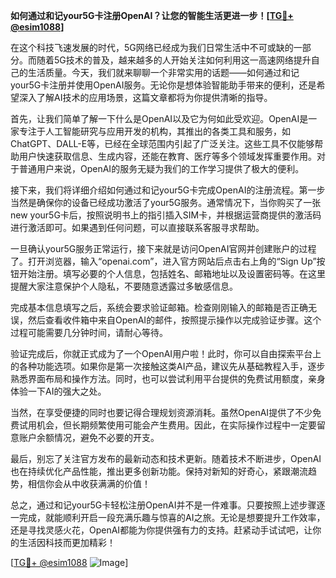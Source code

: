 **如何通过和记your5G卡注册OpenAI？让您的智能生活更进一步！[[TG💪+ @esim1088](https://t.me/s/esim1088)]**

在这个科技飞速发展的时代，5G网络已经成为我们日常生活中不可或缺的一部分。而随着5G技术的普及，越来越多的人开始关注如何利用这一高速网络提升自己的生活质量。今天，我们就来聊聊一个非常实用的话题——如何通过和记your5G卡注册并使用OpenAI服务。无论你是想体验智能助手带来的便利，还是希望深入了解AI技术的应用场景，这篇文章都将为你提供清晰的指导。

首先，让我们简单了解一下什么是OpenAI以及它为何如此受欢迎。OpenAI是一家专注于人工智能研究与应用开发的机构，其推出的各类工具和服务，如ChatGPT、DALL-E等，已经在全球范围内引起了广泛关注。这些工具不仅能够帮助用户快速获取信息、生成内容，还能在教育、医疗等多个领域发挥重要作用。对于普通用户来说，OpenAI的服务无疑为我们的工作学习提供了极大的便利。

接下来，我们将详细介绍如何通过和记your5G卡完成OpenAI的注册流程。第一步当然是确保你的设备已经成功激活了your5G服务。通常情况下，当你购买了一张new your5G卡后，按照说明书上的指引插入SIM卡，并根据运营商提供的激活码进行激活即可。如果遇到任何问题，可以直接联系客服寻求帮助。

一旦确认your5G服务正常运行，接下来就是访问OpenAI官网并创建账户的过程了。打开浏览器，输入“openai.com”，进入官方网站后点击右上角的“Sign Up”按钮开始注册。填写必要的个人信息，包括姓名、邮箱地址以及设置密码等。在这里提醒大家注意保护个人隐私，不要随意透露过多敏感信息。

完成基本信息填写之后，系统会要求验证邮箱。检查刚刚输入的邮箱是否正确无误，然后查看收件箱中来自OpenAI的邮件，按照提示操作以完成验证步骤。这个过程可能需要几分钟时间，请耐心等待。

验证完成后，你就正式成为了一个OpenAI用户啦！此时，你可以自由探索平台上的各种功能选项。如果你是第一次接触这类AI产品，建议先从基础教程入手，逐步熟悉界面布局和操作方法。同时，也可以尝试利用平台提供的免费试用额度，亲身体验一下AI的强大之处。

当然，在享受便捷的同时也要记得合理规划资源消耗。虽然OpenAI提供了不少免费试用机会，但长期频繁使用可能会产生费用。因此，在实际操作过程中一定要留意账户余额情况，避免不必要的开支。

最后，别忘了关注官方发布的最新动态和技术更新。随着技术不断进步，OpenAI也在持续优化产品性能，推出更多创新功能。保持对新知的好奇心，紧跟潮流趋势，相信你会从中收获满满的价值！

总之，通过和记your5G卡轻松注册OpenAI并不是一件难事。只要按照上述步骤逐一完成，就能顺利开启一段充满乐趣与惊喜的AI之旅。无论是想要提升工作效率，还是寻找灵感火花，OpenAI都能为你提供强有力的支持。赶紧动手试试吧，让你的生活因科技而更加精彩！

[[TG💪+ @esim1088](https://t.me/s/esim1088) ![Image](https://i.postimg.cc/4NQfJmqS/Snipaste-2025-05-13-00-14-12.png)]